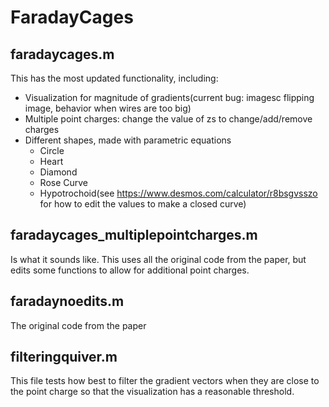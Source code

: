 # FaradayCages

## faradaycages.m
This has the most updated functionality, including:
- Visualization for magnitude of gradients(current bug: imagesc flipping image, behavior when wires are too big)
- Multiple point charges: change the value of zs to change/add/remove charges
- Different shapes, made with parametric equations
  - Circle
  - Heart
  - Diamond
  - Rose Curve
  - Hypotrochoid(see https://www.desmos.com/calculator/r8bsgvsszo for how to edit the values to make a closed curve)

## faradaycages_multiplepointcharges.m
Is what it sounds like. This uses all the original code from the paper, but edits some functions to allow for additional point charges.

## faradaynoedits.m
The original code from the paper

## filteringquiver.m
This file tests how best to filter the gradient vectors when they are close to the point charge so that the visualization has a reasonable threshold.
